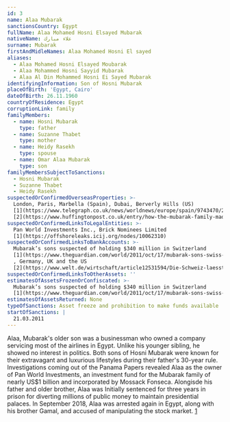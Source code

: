 ```yaml
---
id: 3
name: Alaa Mubarak
sanctionsCountry: Egypt
fullName: Alaa Mohamed Hosni Elsayed Mubarak
nativeName: علاء مبارك‎
surname: Mubarak
firstAndMidleNames: Alaa Mohamed Hosni El sayed
aliases:
  - Alaa Mohamed Hosni Elsayed Moubarak
  - Alaa Mohammed Hosni Sayyid Mubarak
  - Alaa Al Din Mohammed Hosni Ei Sayed Mubarak
identifyingInformation: Son of Hosni Mubarak
placeOfBirth: 'Egypt, Cairo'
dateOfBirth: 26.11.1960
countryOfResidence: Egypt
corruptionLink: family
familyMembers:
  - name: Hosni Mubarak
    type: father
  - name: Suzanne Thabet
    type: mother
  - name: Heidy Rasekh
    type: spouse
  - name: Omar Alaa Mubarak
    type: son
familyMembersSubjectToSanctions:
  - Hosni Mubarak
  - Suzanne Thabet
  - Heidy Rasekh
suspectedOrConfirmedOverseasProperties: >-
  London, Paris, Marbella (Spain), Dubai, Berverly Hills (US)
  [1](https://www.telegraph.co.uk/news/worldnews/europe/spain/9743470/23-million-of-Hosni-Mubarak-assets-seized-in-Spain.html),
  [2](https://www.huffingtonpost.co.uk/entry/how-the-mubarak-family-made-its-billions_n_821757)
suspectedOrConfirmedLinksToLegalEntities: >-
  Pan World Investments Inc., Brick Nominees Limited
  [1](https://offshoreleaks.icij.org/nodes/10062310)
suspectedOrConfirmedLinksToBankAccounts: >-
  Mubarak’s sons suspected of holding $340 million in Switzerland
  [1](https://www.theguardian.com/world/2011/oct/17/mubarak-sons-swiss-bank-accounts)
  , Germany, UK and the US
  [2](https://www.welt.de/wirtschaft/article12531594/Die-Schweiz-laesst-Mubarak-nicht-mehr-an-sein-Geld.html)
suspectedOrConfirmedLinksToOtherAssets: ''
estimatesOfAssetsFrozenOrConfiscated: >-
  Mubarak’s sons suspected of holding $340 million in Switzerland
  [1](https://www.theguardian.com/world/2011/oct/17/mubarak-sons-swiss-bank-accounts)
estimatesOfAssetsReturned: None
typeOfSanctions: Asset freeze and prohibition to make funds available
startOfSanctions: |
  21.03.2011
---
```

Alaa, Mubarak's older son was a businessman who owned a company servicing most 
of the airlines in Egypt. Unlike his younger sibling, he showed no interest in 
politics. Both sons of Hosni Mubarak were known for their extravagant and 
luxurious lifestyles during their father's 30-year rule. Investigations coming 
out of the Panama Papers revealed Alaa as the owner of Pan World Investments, an 
investment fund for the Mubarak family of nearly US$1 billion and incorporated 
by Mossack Fonseca.
Alongisde his father and older brother, Alaa was Initially sentenced for three 
years in prison for diverting millions of public money to maintain presidential 
palaces.
In September 2018, Alaa was arrested again in Egypt, along with his brother 
Gamal, and accused of manipulating the stock market. 
[1](https://madamasr.com/en/2018/10/01/feature/politics/the-mubaraks-quick-turn-through-the-jailhouse-turnstile/)
